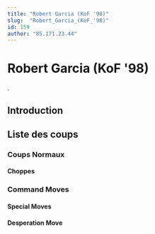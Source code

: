 ```yaml
---
title: "Robert Garcia (KoF '98)"
slug:  "Robert_Garcia_(KoF_'98)"
id: 159
author: "85.171.23.44"
---
```


# Robert Garcia (KoF '98)

.

## Introduction

## Liste des coups

### Coups Normaux

#### Choppes

### Command Moves

#### Special Moves

#### Desperation Move
